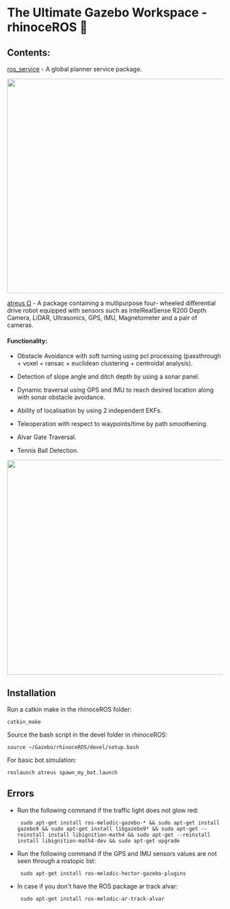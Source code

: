 # The Ultimate Gazebo Workspace - rhinoceROS 🦏 #

## Contents: 

[ros_service](https://github.com/leander-dsouza/Gazebo/tree/master/rhinoceROS/src/ros_service) - A global planner service package. 

<img src="https://user-images.githubusercontent.com/45683974/77653435-ad81da00-6f95-11ea-88cb-1e7cbcd500f9.gif" width="900" height="500">

[atreus Ω](https://github.com/leander-dsouza/Gazebo/tree/master/rhinoceROS/src/atreus) - A package containing a mutlipurpose  four- wheeled differential drive robot equipped with sensors such as IntelRealSense R200 Depth Camera, LiDAR, Ultrasonics, GPS, IMU, Magnetometer and a pair of cameras.

#### Functionality:

* Obstacle Avoidance with soft turning using pcl processing (passthrough + voxel + ransac + euclidean clustering + centroidal analysis).

* Detection of slope angle and ditch depth by using a sonar panel.

* Dynamic traversal using GPS and IMU to reach desired location along with sonar obstacle avoidance.

* Ability of localisation by using 2 independent EKFs.

* Teleoperation with respect to waypoints/time by path smoothening.

* Alvar Gate Traversal.

* Tennis Ball Detection.


<img src="https://user-images.githubusercontent.com/45683974/77582804-fab66b00-6f05-11ea-915e-847d5defb0b9.gif" width="900" height="500">

Installation
------------

Run a catkin make in the rhinoceROS folder:

    catkin_make

Source the bash script in the devel folder in rhinoceROS:

    source ~/Gazebo/rhinoceROS/devel/setup.bash
    
For basic bot simulation:

    roslaunch atreus spawn_my_bot.launch


Errors
------------
*  Run the following command if the traffic light does not glow red: 

        sudo apt-get install ros-melodic-gazebo-* && sudo apt-get install gazebo9 && sudo apt-get install libgazebo9* && sudo apt-get --reinstall install libignition-math4 && sudo apt-get --reinstall install libignition-math4-dev && sudo apt-get upgrade
    
*  Run the following command if the GPS and IMU sensors values are not seen through a rostopic list: 

        sudo apt-get install ros-melodic-hector-gazebo-plugins

*  In case if you don't have the ROS package ar track alvar: 

        sudo apt-get install ros-melodic-ar-track-alvar
